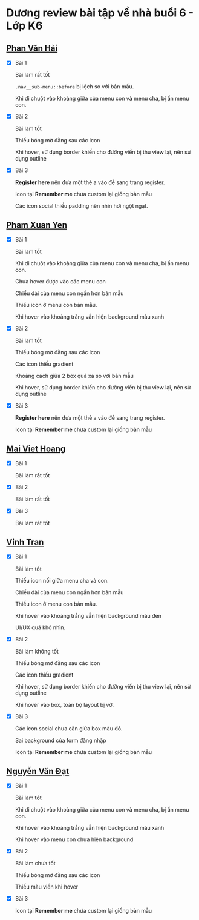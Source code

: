 # Dương review bài tập về nhà buổi 6 - Lớp K6

## [Phan Văn Hải](https://phanvanahai1995.github.io/exercise6/)

- [x] Bài 1

  Bài làm rất tốt

  `.nav__sub-menu::before` bị lệch so với bản mẫu.

  Khi di chuột vào khoảng giữa của menu con và menu cha, bị ẩn menu con.

- [x] Bài 2

  Bài làm tốt

  Thiếu bóng mờ đằng sau các icon

  Khi hover, sử dụng border khiến cho đường viền bị thu view lại, nên sử dụng outline

- [x] Bài 3

  **Register here** nên đưa một thẻ a vào để sang trang register.

  Icon tại **Remember me** chưa custom lại giống bản mẫu

  Các icon social thiếu padding nên nhìn hơi ngột ngạt.

## [Pham Xuan Yen](https://yenpham103.github.io/f8_fullstack_k6_btvn/Day6/ex01/ex01.html)

- [x] Bài 1

  Bài làm tốt

  Khi di chuột vào khoảng giữa của menu con và menu cha, bị ẩn menu con.

  Chưa hover được vào các menu con

  Chiều dài của menu con ngắn hơn bản mẫu

  Thiếu icon ở menu con bản mẫu.

  Khi hover vào khoảng trắng vẫn hiện background màu xanh

- [x] Bài 2

  Bài làm tốt

  Thiếu bóng mờ đằng sau các icon

  Các icon thiếu gradient

  Khoảng cách giữa 2 box quá xa so với bản mẫu

  Khi hover, sử dụng border khiến cho đường viền bị thu view lại, nên sử dụng outline

- [x] Bài 3

  **Register here** nên đưa một thẻ a vào để sang trang register.

  Icon tại **Remember me** chưa custom lại giống bản mẫu

## [Mai Viet Hoang](https://viethoang-mai.github.io/Ex-Fullstack-K6/Day_06/BTB_06)

- [x] Bài 1

  Bài làm rất tốt

- [x] Bài 2

  Bài làm rất tốt

- [x] Bài 3

  Bài làm rất tốt

## [Vinh Tran](https://vinhtran202.github.io/hoccode/homework/Day-6/bai-1/#!)

- [x] Bài 1

  Bài làm tốt

  Thiếu icon nối giữa menu cha và con.

  Chiều dài của menu con ngắn hơn bản mẫu

  Thiếu icon ở menu con bản mẫu.

  Khi hover vào khoảng trắng vẫn hiện background màu đen

  UI/UX quá khó nhìn.

- [x] Bài 2

  Bài làm không tốt

  Thiếu bóng mờ đằng sau các icon

  Các icon thiếu gradient

  Khi hover, sử dụng border khiến cho đường viền bị thu view lại, nên sử dụng outline

  Khi hover vào box, toàn bộ layout bị vỡ.

- [x] Bài 3

  Các icon social chưa căn giữa box màu đỏ.

  Sai background của form đăng nhập

  Icon tại **Remember me** chưa custom lại giống bản mẫu

## [Nguyễn Văn Đạt](https://vandar1011.github.io/F8_FullStack_k6)

- [x] Bài 1

  Bài làm tốt

  Khi di chuột vào khoảng giữa của menu con và menu cha, bị ẩn menu con.

  Khi hover vào khoảng trắng vẫn hiện background màu xanh

  Khi hover vào menu con chưa hiện background

- [x] Bài 2

  Bài làm chưa tốt

  Thiếu bóng mờ đằng sau các icon

  Thiếu màu viền khi hover

- [x] Bài 3

  Icon tại **Remember me** chưa custom lại giống bản mẫu
